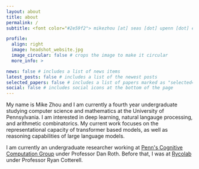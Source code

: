 ```yaml
---
layout: about
title: about
permalink: /
subtitle: <font color="#2e59f2"> mikezhou [at] seas [dot] upenn [dot] edu </font>

profile:
  align: right
  image: headshot_website.jpg
  image_circular: false # crops the image to make it circular
  more_info: >

news: false # includes a list of news items
latest_posts: false # includes a list of the newest posts
selected_papers: false # includes a list of papers marked as "selected={true}"
social: false # includes social icons at the bottom of the page
---
```


My name is Mike Zhou and I am currently a fourth year undergraduate studying computer science and mathematics at the University of Pennsylvania. I am interested in deep learning, natural langauge processing, and arithmetic combinatorics. My current work focuses on the representational capacity of transformer based models, as well as reasoning capabilities of large language models.

I am currently an undergraduate researcher working at <a href='https://cogcomp.seas.upenn.edu/'>Penn's Cognitive Computation Group</a> under Professor Dan Roth. Before that, I was at <a href='https://rycolab.io/'>Rycolab</a> under Professor Ryan Cotterell.


<head>
    <meta charset="UTF-8">
    <meta name="viewport" content="width=device-width, initial-scale=1.0">
    <title>Resume</title>
    <style>
        /* CSS for the resume box */
        .resume-box {
            border: 2px solid #333;  /* Solid border with a dark gray color */
            padding: 20px;           /* Space inside the box */
            margin: 15px 0;          /* Space outside the box, with a top and bottom margin */
            border-radius: 10px;     /* Rounded corners */
            background-color: #f9f9f9; /* Light gray background */
            box-shadow: 0 4px 8px rgba(0, 0, 0, 0.1); /* Subtle shadow for depth */
            font-family: 'Arial', sans-serif; /* Simple, professional font */
        }

        .resume-box h3 {
            margin-top: 0;
            font-size: 1.5em;
            color: #444; /* Darker color for the heading */
        }

        .resume-box p {
            margin: 10px 0;
            color: #666; /* Medium gray for the text */
            line-height: 1.6; /* Improved readability */
        }

        .resume-box a {
            color: #007bff; /* Link color */
            text-decoration: none; /* Remove underline from links */
        }

        .resume-box a:hover {
            text-decoration: underline; /* Underline on hover */
        }
    </style>
</head>
<body>
    <div class="resume-box">
      <h3> Education </h3>
    </div>
</body>